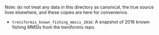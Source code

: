 Note: do not treat any data in this directory as canonical, the true source
lives elsewhere, and these copies are here for convenience.

* `treniformis_known_fishing_mmsis_2016`: A snapshot of 2016 known fishing MMSIs
   from the treniformis repo.